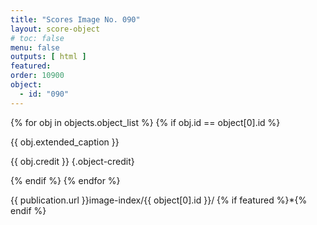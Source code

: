 ```yaml
---
title: "Scores Image No. 090"
layout: score-object
# toc: false
menu: false
outputs: [ html ]
featured: 
order: 10900
object:
  - id: "090"
---
```


{% for obj in objects.object_list %}
{% if obj.id == object[0].id %}

{{ obj.extended_caption }}

{{ obj.credit }} {.object-credit}

{% endif %}
{% endfor %}

<div class="object-credit object-url is-print-only">

{{ publication.url }}image-index/{{ object[0].id }}/ {% if featured %}*{% endif %}

</div>

